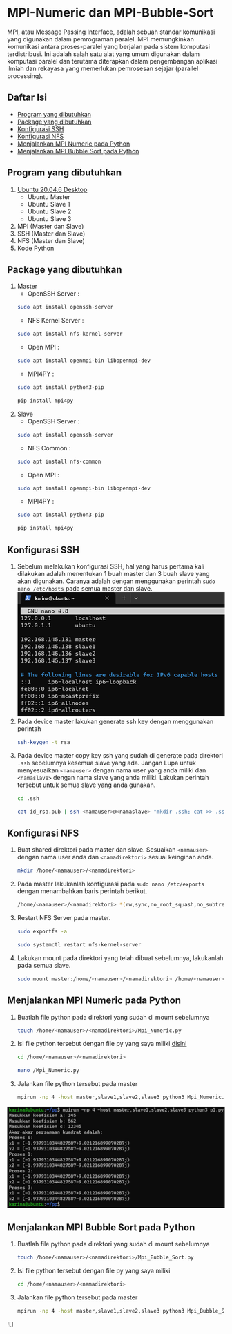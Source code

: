 # MPI-Numeric dan MPI-Bubble-Sort
MPI, atau Message Passing Interface, adalah sebuah standar komunikasi yang digunakan dalam pemrograman paralel. MPI memungkinkan komunikasi antara proses-paralel yang berjalan pada sistem komputasi terdistribusi. Ini adalah salah satu alat yang umum digunakan dalam komputasi paralel dan terutama diterapkan dalam pengembangan aplikasi ilmiah dan rekayasa yang memerlukan pemrosesan sejajar (parallel processing).
## Daftar Isi
- [Program yang dibutuhkan](#program-yang-dibutuhkan)
- [Package yang dibutuhkan](#package-yang-dibutuhkan)
- [Konfigurasi SSH](#konfigurasi-ssh)
- [Konfigurasi NFS](#konfigurasi-nfs)
- [Menjalankan MPI Numeric pada Python](#menjalankan-mpi-numeric-pada-python)
- [Menjalankan MPI Bubble Sort pada Python](#menjalankan-mpi-bubble-sort-pada-python)
## Program yang dibutuhkan
1. [Ubuntu 20.04.6 Desktop](https://releases.ubuntu.com/focal/)
   - Ubuntu Master
   - Ubuntu Slave 1
   - Ubuntu Slave 2
   - Ubuntu Slave 3
3. MPI (Master dan Slave)
4. SSH (Master dan Slave)
5. NFS (Master dan Slave)
6. Kode Python
## Package yang dibutuhkan
1. Master
   - OpenSSH Server :
   ```bash
   sudo apt install openssh-server
   ```
   - NFS Kernel Server :
   ```bash
   sudo apt install nfs-kernel-server
   ```
   - Open MPI :
   ```bash
   sudo apt install openmpi-bin libopenmpi-dev
   ```
   - MPI4PY :
   ```bash
   sudo apt install python3-pip
   ```
   ```bash
   pip install mpi4py
   ```
2. Slave
   -  OpenSSH Server :
   ```bash
   sudo apt install openssh-server
   ```
   - NFS Common :
   ```bash
   sudo apt install nfs-common
   ```
   - Open MPI :
   ```bash
   sudo apt install openmpi-bin libopenmpi-dev
   ```
   - MPI4PY :
   ```bash
   sudo apt install python3-pip
   ```
   ```bash
   pip install mpi4py
   ```
## Konfigurasi SSH
1. Sebelum melakukan konfigurasi SSH, hal yang harus pertama kali dilakukan adalah menentukan 1 buah master dan 3 buah slave yang akan digunakan. Caranya adalah dengan menggunakan perintah `sudo nano /etc/hosts` pada semua master dan slave.
![sudo nano etc hosts](https://github.com/SyahrulWijaya/MPI-Numeric-dan-MPI-Bubble-Sort/blob/2be5d00f7a520aebe0fc313915d2331d95f83f69/sudo%20nano%20etc%20hosts.png)
2. Pada device master lakukan generate ssh key dengan menggunakan perintah
   ```bash
   ssh-keygen -t rsa
   ``` 
3. Pada device master copy key ssh yang sudah di generate pada direktori `.ssh` sebelumnya kesemua slave yang ada. Jangan Lupa untuk menyesuaikan `<namauser>` dengan nama user yang anda miliki dan `<namaslave>` dengan nama slave yang anda miliki. Lakukan perintah tersebut untuk semua slave yang anda gunakan. 
   ```bash
   cd .ssh
   ```
   ```bash
   cat id_rsa.pub | ssh <namauser>@<namaslave> "mkdir .ssh; cat >> .ssh/authorized_keys"
   ```
## Konfigurasi NFS
1. Buat shared direktori pada master dan slave. Sesuaikan `<namauser>` dengan nama user anda dan `<namadirektori>` sesuai keinginan anda.
   ```bash
   mkdir /home/<namauser>/<namadirektori>
   ```
2. Pada master lakukanlah konfigurasi pada `sudo nano /etc/exports` dengan menambahkan baris perintah berikut.
   ```bash
   /home/<namauser>/<namadirektori> *(rw,sync,no_root_squash,no_subtree_check)
   ```
3. Restart NFS Server pada master.
   ```bash
   sudo exportfs -a
   ```
   ```bash
   sudo systemctl restart nfs-kernel-server
   ```
4. Lakukan mount pada direktori yang telah dibuat sebelumnya, lakukanlah pada semua slave.
   ```bash
   sudo mount master:/home/<namauser>/<namadirektori> /home/<namauser>/<namadirektori>
   ```
## Menjalankan MPI Numeric pada Python
1. Buatlah file python pada direktori yang sudah di mount sebelumnya
   ```bash
   touch /home/<namauser>/<namadirektori>/Mpi_Numeric.py
   ```
2. Isi file python tersebut dengan file py yang saya miliki [disini](https://github.com/SyahrulWijaya/MPI-Numeric-dan-MPI-Bubble-Sort/blob/5daf3118b4ee42cebcdd8c3d19c11f9733513351/Mpi_Numeric.py)
   ```bash
   cd /home/<namauser>/<namadirektori>
   ```
   ```bash
   nano /Mpi_Numeric.py
   ```
3. Jalankan file python tersebut pada master
   ```bash
   mpirun -np 4 -host master,slave1,slave2,slave3 python3 Mpi_Numeric.py
   ```
![mpirun -np 4 -host master,slave1,slave2,slave3 python3.jpg](https://github.com/SyahrulWijaya/MPI-Numeric-dan-MPI-Bubble-Sort/blob/5030266e7d2562d04577676db6b7bd1935690642/mpirun%20-np%204%20-host%20master%2Cslave1%2Cslave2%2Cslave3%20python3.jpg)
## Menjalankan MPI Bubble Sort pada Python
1. Buatlah file python pada direktori yang sudah di mount sebelumnya
   ```bash
   touch /home/<namauser>/<namadirektori>/Mpi_Bubble_Sort.py
   ```
2. Isi file python tersebut dengan file py yang saya miliki
   ```bash
   cd /home/<namauser>/<namadirektori>
   ```
3. Jalankan file python tersebut pada master
   ```bash
   mpirun -np 4 -host master,slave1,slave2,slave3 python3 Mpi_Bubble_Sort.py
   ```
![]
